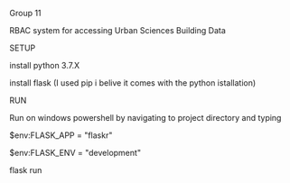 Group 11 

RBAC system for accessing Urban Sciences Building Data  

SETUP

install python 3.7.X

install flask (I used pip i belive it comes with the python istallation)

RUN

Run on windows powershell by navigating to project directory and typing 

$env:FLASK_APP = "flaskr"

$env:FLASK_ENV = "development"

flask run
